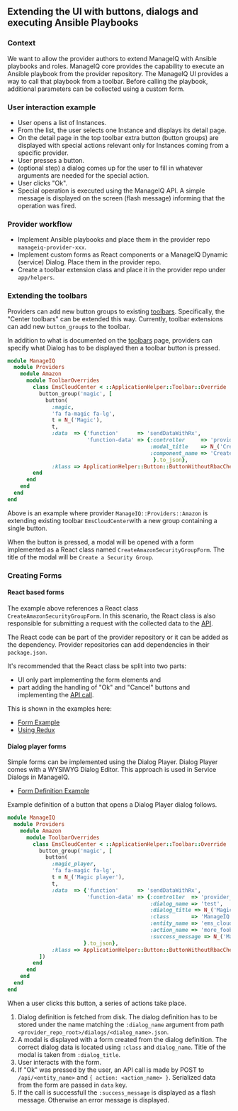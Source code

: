 ## Extending the UI with buttons, dialogs and executing Ansible Playbooks

### Context

We want to allow the provider authors to extend ManageIQ with Ansible playbooks
and roles. ManageIQ core provides the capability to execute an Ansible playbook
from the provider repository. The ManageIQ UI provides a way to call that
playbook from a toolbar. Before calling the playbook, additional parameters can
be collected using a custom form.

### User interaction example

 * User opens a list of Instances.
 * From the list, the user selects one Instance and displays its detail page.
 * On the detail page in the top toolbar extra button (button groups) are displayed with special actions relevant only for Instances coming from a specific provider.
 * User presses a button.
 * (optional step) a dialog comes up for the user to fill in whatever arguments are needed for the special action.
 * User clicks "Ok".
 * Special operation is executed using the ManageIQ API. A simple message is displayed on the screen (flash message) informing that the operation was fired.

### Provider workflow

 * Implement Ansible playbooks and place them in the provider repo `manageiq-provider-xxx`.
 * Implement custom forms as React components or a ManageIQ Dynamic (service) Dialog. Place them in the provider repo.
 * Create a toolbar extension class and place it in the provider repo under `app/helpers`.

### Extending the toolbars

Providers can add new button groups to existing [toolbars](toolbars.md). Specifically, the "Center toolbars" can be extended this way. Currently, toolbar extensions can add new `button_group`s to the toolbar.

In addition to what is documented on the [toolbars](toolbars.md) page, providers can specify what Dialog has to be displayed then a toolbar button is pressed.

```ruby
module ManageIQ
  module Providers
    module Amazon
      module ToolbarOverrides
        class EmsCloudCenter < ::ApplicationHelper::Toolbar::Override
          button_group('magic', [
            button(
              :magic,
              'fa fa-magic fa-lg',
              t = N_('Magic'),
              t,
              :data  => {'function'      => 'sendDataWithRx',
                         'function-data' => {:controller     => 'provider_dialogs', # this one is required
                                             :modal_title    => N_('Create a Security Group'),   # title of modal displaying the form
                                             :component_name => 'CreateAmazonSecurityGroupForm', # name of React component implementing the form
                                              }.to_json},
              :klass => ApplicationHelper::Button::ButtonWithoutRbacCheck),
        end
      end
    end
  end
end
```

Above is an example where provider `ManageIQ::Providers::Amazon` is extending existing toolbar `EmsCloudCenter`with a new group containing a single button.

When the button is pressed, a modal will be opened with a form implemented as a React class named `CreateAmazonSecurityGroupForm`. The title of the modal will be `Create a Security Group`.

### Creating Forms

#### React based forms

The example above references a React class `CreateAmazonSecurityGroupForm`. In this scenario, the React class is also responsible for submitting a request with the collected data to the [API](calling_api.md).

The React code can be part of the provider repository or it can be added as the dependency. Provider repositories can add dependencies in their `package.json`.

It's recommended that the React class be split into two parts:
 * UI only part implementing the form elements and
 * part adding the handling of "Ok" and "Cancel" buttons and implementing the [API call](calling_api.md).

This is shown in the examples here:

* [Form Example](https://github.com/ManageIQ/manageiq-providers-lenovo/pull/251)
* [Using Redux](https://github.com/ManageIQ/manageiq-ui-classic/pull/3509)

#### Dialog player forms

Simple forms can be implemented using the Dialog Player. Dialog Player comes with a WYSIWYG Dialog Editor. This approach is used in Service Dialogs in ManageIQ.

* [Form Definition Example](https://github.com/ManageIQ/manageiq-providers-amazon/pull/468/files#diff-5de6773b08e78af7f4d0b3aff5355fa6)

Example definition of a button that opens a Dialog Player dialog follows.

```ruby
module ManageIQ
  module Providers
    module Amazon
      module ToolbarOverrides
        class EmsCloudCenter < ::ApplicationHelper::Toolbar::Override
          button_group('magic', [
            button(
              :magic_player,
              'fa fa-magic fa-lg',
              t = N_('Magic player'),
              t,
              :data  => {'function'      => 'sendDataWithRx',
                         'function-data' => {:controller  => 'provider_dialogs', 	      # this one is required
                                             :dialog_name => 'test',		 	      # name of dialog
                                             :dialog_title => N_('Magic Provider Dialog'),    # title of modal displaying the form (dialog)
                                             :class       => 'ManageIQ::Providers::Amazon',   # namespace of this provider
                                             :entity_name => 'ems_cloud',		      # entity name for an API call
                                             :action_name => 'more_foobar',		      # action name for an API call
                                             :success_message => N_('Magic just happened !'), # text of flash message
                        }.to_json},
              :klass => ApplicationHelper::Button::ButtonWithoutRbacCheck),
          ])
        end
      end
    end
  end
end

```

When a user clicks this button, a series of actions take place.
1. Dialog definition is fetched from disk. The dialog definition has to be stored under the name matching the `:dialog_name` argument from path `<provider_repo_root>/dialogs/<dialog_name>.json`.
2. A modal is displayed with a form created from the dialog definition. The correct dialog data is located using `:class` and `dialog_name`. Title of the modal is taken from `:dialog_title`.
3. User interacts with the form.
4. If "Ok" was pressed by the user, an API call is made by POST to `/api/<entity_name>` and `{ action: <action_name> }`. Serialized data from the form are passed in `data` key.
5. If the call is successfull the `:success_message` is displayed as a flash message. Otherwise an error message is displayed.

